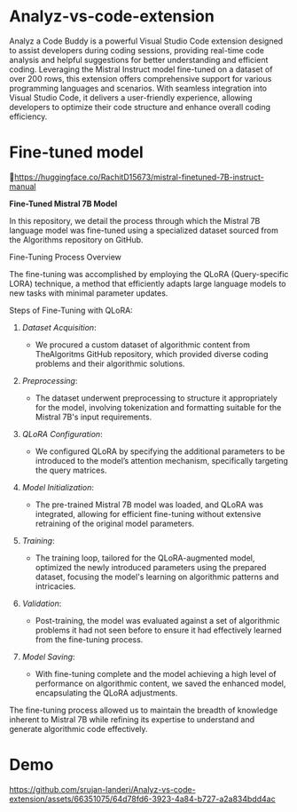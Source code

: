 # Analyz-vs-code-extension
Analyz a Code Buddy is a powerful Visual Studio Code extension designed to assist developers during coding sessions, providing real-time code analysis and helpful suggestions for better understanding and efficient coding. Leveraging the Mistral Instruct model fine-tuned on a dataset of over 200 rows, this extension offers comprehensive support for various programming languages and scenarios. With seamless integration into Visual Studio Code, it delivers a user-friendly experience, allowing developers to optimize their code structure and enhance overall coding efficiency. 


# Fine-tuned model

🔗https://huggingface.co/RachitD15673/mistral-finetuned-7B-instruct-manual

**Fine-Tuned Mistral 7B Model**

In this repository, we detail the process through which the Mistral 7B language model was fine-tuned using a specialized dataset sourced from the Algorithms repository on GitHub.

Fine-Tuning Process Overview

The fine-tuning was accomplished by employing the QLoRA (Query-specific LORA) technique, a method that efficiently adapts large language models to new tasks with minimal parameter updates.

Steps of Fine-Tuning with QLoRA:

1. *Dataset Acquisition*:
   - We procured a custom dataset of algorithmic content from TheAlgoritms GitHub repository, which provided diverse coding problems and their algorithmic solutions.

2. *Preprocessing*:
   - The dataset underwent preprocessing to structure it appropriately for the model, involving tokenization and formatting suitable for the Mistral 7B's input requirements.

3. *QLoRA Configuration*:
   - We configured QLoRA by specifying the additional parameters to be introduced to the model’s attention mechanism, specifically targeting the query matrices.

4. *Model Initialization*:
   - The pre-trained Mistral 7B model was loaded, and QLoRA was integrated, allowing for efficient fine-tuning without extensive retraining of the original model parameters.

5. *Training*:
   - The training loop, tailored for the QLoRA-augmented model, optimized the newly introduced parameters using the prepared dataset, focusing the model's learning on algorithmic patterns and intricacies.

6. *Validation*:
   - Post-training, the model was evaluated against a set of algorithmic problems it had not seen before to ensure it had effectively learned from the fine-tuning process.

7. *Model Saving*:
   - With fine-tuning complete and the model achieving a high level of performance on algorithmic content, we saved the enhanced model, encapsulating the QLoRA adjustments.

The fine-tuning process allowed us to maintain the breadth of knowledge inherent to Mistral 7B while refining its expertise to understand and generate algorithmic code effectively.


# Demo

https://github.com/srujan-landeri/Analyz-vs-code-extension/assets/66351075/64d78fd6-3923-4a84-b727-a2a834bdd4ac

